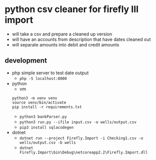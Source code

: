 # python csv cleaner for firefly III import

* will take a csv and prepare a cleaned up version
* will have an accounts from description that have dates cleaned out
* will separate amounts into debit and credit amounts

## development

* php simple server to test date output
    * `php -S localhost:8000`
* python
    * vm
    ```
    python3 -m venv venv
    source venv/bin/activate
    pip install -r requirements.txt
    ```
    * `python3 bankParser.py`
    * `python3 run.py --ifile input.csv -o wells/output.csv`
    * `pip3 install sqlacodegen`
* dotnet
    * `dotnet run --project Firefly.Import -i Checking1.csv -o wells/output.csv -b wells`
    * `dotnet Firefly.Import\bin\Debug\netcoreapp2.2\Firefly.Import.dll`